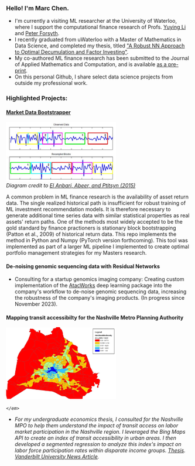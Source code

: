 ### Hello! I'm Marc Chen. 

- I'm currently a visiting ML researcher at the University of Waterloo, where I support the computational finance research of Profs. [Yuying Li](https://cs.uwaterloo.ca/~yuying/) and [Peter Forsyth](https://cs.uwaterloo.ca/~paforsyt/).
- I recently graduated from uWaterloo with a Master of Mathematics in Data Science, and completed my thesis, titled ["A Robust NN Approach to Optimal Decumulation and Factor Investing"](https://uwspace.uwaterloo.ca/handle/10012/19874).
- My co-authored ML finance research has been submitted to the Journal of Applied Mathematics and Computation, and is available [as a pre-print](https://arxiv.org/abs/2306.10582). 
- On this personal Github, I share select data science projects from outside my professional work.

### Highlighted Projects:

#### [Market Data Bootstrapper](https://github.com/marcchen2/market_data_bootstrap/)  


<p>
    <img src="block_bootstrap.png" width="300"  /><br> 
    <em > Diagram credit to
<a href="https://journals.plos.org/plosone/article?id=10.1371/journal.pone.0131111">El Anbari, Abeer, and Ptitsyn (2015)</a>
</em>
</p>

A common problem in ML finance research is the availability of asset return data. The single realized historical path is insufficient for robust training of ML investment recommendation models. It is therefore necessary to generate additional time series data with similar statistical properties as real assets' return paths. One of the methods most widely accepted to be the gold standard by finance practioners is stationary block bootstrapping (Patton et al., 2009) of historical return data. This repo implements the method in Python and Numpy (PyTorch version forthcoming). This tool was implemented as part of a larger ML pipeline I implemented to create optimal portfolio management strategies for my Masters research.


#### De-noising genomic sequencing data with Residual Networks
- Consulting for a startup genomics imaging company: Creating custom implementation of the [AtacWorks](https://github.com/NVIDIA-Genomics-Research/AtacWorks) deep learning package into the company's workflow to de-noise genomic sequencing data, increasing the robustness of the company's imaging products. (In progress since November 2023).

#### Mapping transit accessibilty for the Nashville Metro Planning Authority 

<p>
    <img src="accessbility index small.png" width="300"  /><br> 
    <em > 
    
    </em>
</p>

-  For my undergraduate economics thesis, I consulted for the Nashville MPO to help them understand the impact of transit access on labor market participation in the Nashville region. I leveraged the Bing Maps API to create an index of transit accessibility in urban areas. I then developed a segmented regression to analyze this index's impact on labor force participation rates within disparate income groups. [Thesis](https://ir.vanderbilt.edu/handle/1803/10359). [Vanderbilt University News Article](https://news.vanderbilt.edu/2017/04/28/class-of-2017-marc-chen/).
